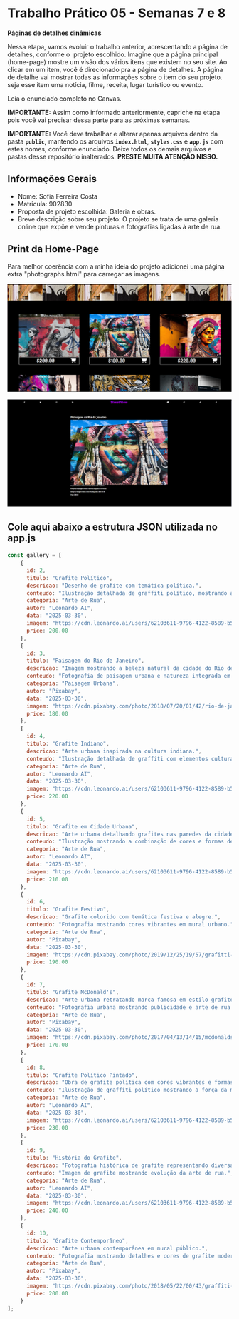 # Trabalho Prático 05 - Semanas 7 e 8

**Páginas de detalhes dinâmicas**

Nessa etapa, vamos evoluir o trabalho anterior, acrescentando a página de detalhes, conforme o  projeto escolhido. Imagine que a página principal (home-page) mostre um visão dos vários itens que existem no seu site. Ao clicar em um item, você é direcionado pra a página de detalhes. A página de detalhe vai mostrar todas as informações sobre o item do seu projeto. seja esse item uma notícia, filme, receita, lugar turístico ou evento.

Leia o enunciado completo no Canvas. 

**IMPORTANTE:** Assim como informado anteriormente, capriche na etapa pois você vai precisar dessa parte para as próximas semanas. 

**IMPORTANTE:** Você deve trabalhar e alterar apenas arquivos dentro da pasta **`public`,** mantendo os arquivos **`index.html`**, **`styles.css`** e **`app.js`** com estes nomes, conforme enunciado. Deixe todos os demais arquivos e pastas desse repositório inalterados. **PRESTE MUITA ATENÇÃO NISSO.**

## Informações Gerais

- Nome: Sofia Ferreira Costa
- Matricula: 902830
- Proposta de projeto escolhida: Galeria e obras.
- Breve descrição sobre seu projeto:  O projeto se trata de uma galeria online que expõe e vende pinturas e fotografias ligadas à arte de rua.

## Print da Home-Page

Para melhor coerência com a minha ideia do projeto adicionei uma página extra "photographs.html" para carregar as imagens.

![Print da página criada com carregamento dinâmico das imegens](photographs.png)

![Print da página detalhes](detalhes.png)

## Cole aqui abaixo a estrutura JSON utilizada no app.js

```javascript
const gallery = [ 
    {
      id: 2,
      titulo: "Grafite Político",
      descricao: "Desenho de grafite com temática política.",
      conteudo: "Ilustração detalhada de graffiti político, mostrando arte urbana engajada.",
      categoria: "Arte de Rua",
      autor: "Leonardo AI",
      data: "2025-03-30",
      imagem: "https://cdn.leonardo.ai/users/62103611-9796-4122-8589-b5731d68e6bd/generations/eabb72be-a801-4378-a78e-5202b6ac5d51/Ilustration_V2_political_graffiti_drawing_0.jpg",
      price: 200.00
    },
    {
      id: 3,
      titulo: "Paisagem do Rio de Janeiro",
      descricao: "Imagem mostrando a beleza natural da cidade do Rio de Janeiro.",
      conteudo: "Fotografia de paisagem urbana e natureza integrada em harmonia.",
      categoria: "Paisagem Urbana",
      autor: "Pixabay",
      data: "2025-03-30",
      imagem: "https://cdn.pixabay.com/photo/2018/07/20/01/42/rio-de-janeiro-3549798_1280.jpg",
      price: 180.00
    },
    {
      id: 4,
      titulo: "Grafite Indiano",
      descricao: "Arte urbana inspirada na cultura indiana.",
      conteudo: "Ilustração detalhada de graffiti com elementos culturais da Índia.",
      categoria: "Arte de Rua",
      autor: "Leonardo AI",
      data: "2025-03-30",
      imagem: "https://cdn.leonardo.ai/users/62103611-9796-4122-8589-b5731d68e6bd/generations/f5906da8-87e4-451f-a69d-128fc2704212/Ilustration_V2_indian_graffiti_0.jpg",
      price: 220.00
    },
    {
      id: 5,
      titulo: "Grafite em Cidade Urbana",
      descricao: "Arte urbana detalhando grafites nas paredes da cidade.",
      conteudo: "Ilustração mostrando a combinação de cores e formas de graffiti urbano.",
      categoria: "Arte de Rua",
      autor: "Leonardo AI",
      data: "2025-03-30",
      imagem: "https://cdn.leonardo.ai/users/62103611-9796-4122-8589-b5731d68e6bd/generations/eb233b7e-c529-4ea9-aa6d-27ae9d16eca7/Ilustration_V2_city_graffiti_0.jpg",
      price: 210.00
    },
    {
      id: 6,
      titulo: "Grafite Festivo",
      descricao: "Grafite colorido com temática festiva e alegre.",
      conteudo: "Fotografia mostrando cores vibrantes em mural urbano.",
      categoria: "Arte de Rua",
      autor: "Pixabay",
      data: "2025-03-30",
      imagem: "https://cdn.pixabay.com/photo/2019/12/25/19/57/grafitti-4719165_1280.jpg",
      price: 190.00
    },
    {
      id: 7,
      titulo: "Grafite McDonald's",
      descricao: "Arte urbana retratando marca famosa em estilo grafite.",
      conteudo: "Fotografia urbana mostrando publicidade e arte de rua combinadas.",
      categoria: "Arte de Rua",
      autor: "Pixabay",
      data: "2025-03-30",
      imagem: "https://cdn.pixabay.com/photo/2017/04/13/14/15/mcdonalds-2227657_1280.jpg",
      price: 170.00
    },
    {
      id: 8,
      titulo: "Grafite Político Pintado",
      descricao: "Obra de grafite política com cores vibrantes e formas impactantes.",
      conteudo: "Ilustração de graffiti político mostrando a força da mensagem urbana.",
      categoria: "Arte de Rua",
      autor: "Leonardo AI",
      data: "2025-03-30",
      imagem: "https://cdn.leonardo.ai/users/62103611-9796-4122-8589-b5731d68e6bd/generations/cb3254d5-5e90-4b27-95b4-344936b6913e/Ilustration_V2_political_graffiti_painting_0.jpg",
      price: 230.00
    },
    {
      id: 9,
      titulo: "História do Grafite",
      descricao: "Fotografia histórica de grafite representando diversas eras da arte urbana.",
      conteudo: "Imagem de grafite mostrando evolução da arte de rua.",
      categoria: "Arte de Rua",
      autor: "Leonardo AI",
      data: "2025-03-30",
      imagem: "https://cdn.leonardo.ai/users/62103611-9796-4122-8589-b5731d68e6bd/generations/3bab1f5b-ad39-452e-ab04-bc6dafc2c9b9/Absolute_Reality_v16_photograph_history_graffiti_0.jpg",
      price: 240.00
    },
    {
      id: 10,
      titulo: "Grafite Contemporâneo",
      descricao: "Arte urbana contemporânea em mural público.",
      conteudo: "Fotografia mostrando detalhes e cores de grafite moderno.",
      categoria: "Arte de Rua",
      autor: "Pixabay",
      data: "2025-03-30",
      imagem: "https://cdn.pixabay.com/photo/2018/05/22/00/43/graffiti-3420171_1280.jpg",
      price: 200.00
    }
];
```
